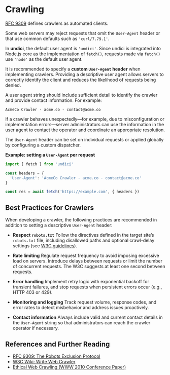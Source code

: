 # Crawling

[RFC 9309](https://datatracker.ietf.org/doc/html/rfc9309) defines crawlers as automated clients.

Some web servers may reject requests that omit the `User-Agent` header or that use common defaults such as `'curl/7.79.1'`.

In **undici**, the default user agent is `'undici'`. Since undici is integrated into Node.js core as the implementation of `fetch()`, requests made via `fetch()` use `'node'` as the default user agent.

It is recommended to specify a **custom `User-Agent` header** when implementing crawlers. Providing a descriptive user agent allows servers to correctly identify the client and reduces the likelihood of requests being denied.

A user agent string should include sufficient detail to identify the crawler and provide contact information. For example:

```
AcmeCo Crawler - acme.co - contact@acme.co
```

If a crawler behaves unexpectedly—for example, due to misconfiguration or implementation errors—server administrators can use the information in the user agent to contact the operator and coordinate an appropriate resolution.

The `User-Agent` header can be set on individual requests or applied globally by configuring a custom dispatcher.

**Example: setting a `User-Agent` per request**

```js
import { fetch } from 'undici'

const headers = {
  'User-Agent': 'AcmeCo Crawler - acme.co - contact@acme.co'
}

const res = await fetch('https://example.com', { headers })
```

## Best Practices for Crawlers

When developing a crawler, the following practices are recommended in addition to setting a descriptive `User-Agent` header:

* **Respect `robots.txt`**
  Follow the directives defined in the target site’s `robots.txt` file, including disallowed paths and optional crawl-delay settings (see [W3C guidelines](https://www.w3.org/wiki/Write_Web_Crawler)).

* **Rate limiting**
  Regulate request frequency to avoid imposing excessive load on servers. Introduce delays between requests or limit the number of concurrent requests. The W3C suggests at least one second between requests.

* **Error handling**
  Implement retry logic with exponential backoff for transient failures, and stop requests when persistent errors occur (e.g., HTTP 403 or 429).

* **Monitoring and logging**
  Track request volume, response codes, and error rates to detect misbehavior and address issues proactively.

* **Contact information**
  Always include valid and current contact details in the `User-Agent` string so that administrators can reach the crawler operator if necessary.

## References and Further Reading

* [RFC 9309: The Robots Exclusion Protocol](https://datatracker.ietf.org/doc/html/rfc9309)
* [W3C Wiki: Write Web Crawler](https://www.w3.org/wiki/Write_Web_Crawler)
* [Ethical Web Crawling (WWW 2010 Conference Paper)](https://archives.iw3c2.org/www2010/proceedings/www/p1101.pdf)
